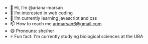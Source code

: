 - 👋 Hi, I’m @ariana-marsan
- 👀 I’m interested in web coding
- 🌱 I’m currently learning javascript and css
- 📫 How to reach me arimarsan6@gmail.com
- 😄 Pronouns: she/her
- ⚡ Fun fact: I'm currently studying biological sciences at the UBA

<!---
ariana-marsan/ariana-marsan is a ✨ special ✨ repository because its `README.md` (this file) appears on your GitHub profile.
You can click the Preview link to take a look at your changes.
--->

